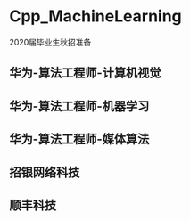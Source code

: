 # Cpp_MachineLearning
2020届毕业生秋招准备

## 华为-算法工程师-计算机视觉

## 华为-算法工程师-机器学习

## 华为-算法工程师-媒体算法

## 招银网络科技

## 顺丰科技
